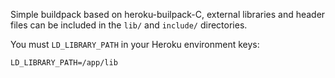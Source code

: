 Simple buildpack based on heroku-builpack-C, external libraries and
header files can be included in the `lib/` and `include/` directories.

You must `LD_LIBRARY_PATH` in your Heroku environment keys:

```
LD_LIBRARY_PATH=/app/lib
```
